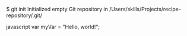 $ git init
Initialized empty Git repository in /Users/skills/Projects/recipe-repository/.git/

javascript
var myVar = "Hello, world!";
